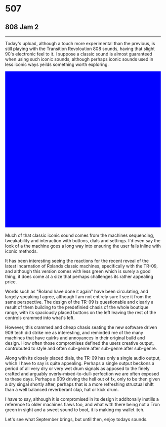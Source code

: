 # 507
## 808 Jam 2
---

Today's upload, although a touch more experimental than the previous, is still playing with the Transition Revoloution 808 sounds, having that slight 90's electronic feel to it. I suppose a classic sound is almost guaranteed when using such iconic sounds, although perhaps iconic sounds used in less iconic ways yeilds something worth exploring.

![Image](/assets/img/snd00.png)

Much of that classic iconic sound comes from the machines sequencing, tweakability and interaction with buttons, dials and settings. I'd even say the look of a the machine goes a long way into ensuring the user falls inline with iconic methods.

It has been interesting seeing the reactions for the recent reveal of the latest incarnation of Rolands classic machines, specifically with the TR-09, and although this version comes with less green which is surely a good thing, it does come at a size that perhaps challenges its rather appealing price. 

Words such as "Roland have done it again" have been circulating, and largely speaking I agree, although I am not entirely sure I see it from the same perspective. The design of the TR-09 is questionable and clearly a result of them building to the predefinied chasis of the whole boutique range, with its spaciously placed buttons on the left leaving the rest of the controls crammed into what's left.

However, this crammed and cheap chasis seating the new software driven 909 tech did strike me as interesting, and reminded me of the many machines that have quirks and annoyances in their original build and design. How often those compromises defined the users creative output, contrubuted to style and often sub-genre after sub-genre after sub-genre.

Along with its closely placed dials, the TR-09 has only a single audio output, which I have to say is quite appealing. Perhaps a single output beckons a period of all very dry or very wet drum signals as apposed to the finely crafted and arguably overly-mixed-to-dull-perfection we are often exposed to these days. Perhaps a 909 driving the hell out of fx, only to be then given a dry singal shortly after, perhaps that is a more refreshing structual shift than a well balanced reverberant clap, hat or kick drum. 

I have to say, although it is compromised in its design it additonally instills a reference to older machines flaws too, and what with there being not a Tron green in sight and a sweet sound to boot, it is making my wallet itch.

Let's see what September brings, but until then, enjoy todays sounds.